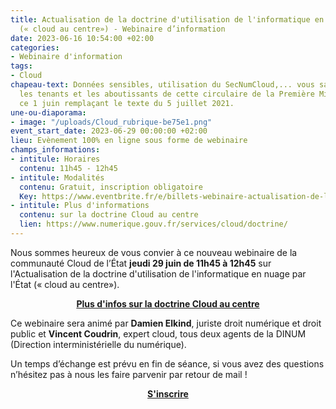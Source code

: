 ```yaml
---
title: Actualisation de la doctrine d'utilisation de l'informatique en nuage par l'État
  (« cloud au centre») - Webinaire d’information
date: 2023-06-16 10:54:00 +02:00
categories:
- Webinaire d'information
tags:
- Cloud
chapeau-text: Données sensibles, utilisation du SecNumCloud,... vous saurez tout sur
  les tenants et les aboutissants de cette circulaire de la Première Ministre signée
  ce 1 juin remplaçant le texte du 5 juillet 2021.
une-ou-diaporama:
- image: "/uploads/Cloud_rubrique-be75e1.png"
event_start_date: 2023-06-29 00:00:00 +02:00
lieu: Evènement 100% en ligne sous forme de webinaire
champs_informations:
- intitule: Horaires
  contenu: 11h45 - 12h45
- intitule: Modalités
  contenu: Gratuit, inscription obligatoire
  Key: https://www.eventbrite.fr/e/billets-webinaire-actualisation-de-la-doctrine-cloud-au-centre-660346914397
- intitule: Plus d'informations
  contenu: sur la doctrine Cloud au centre
  lien: https://www.numerique.gouv.fr/services/cloud/doctrine/
---
```


Nous sommes heureux de vous convier à ce nouveau webinaire de la communauté Cloud de l’État **jeudi 29 juin de 11h45 à 12h45** sur l'Actualisation de la doctrine d'utilisation de l'informatique en nuage par l'État (« cloud au centre»).

<div align="center"><a href="https://www.numerique.gouv.fr/services/cloud/doctrine/" class="button"><b>Plus d'infos sur la doctrine Cloud au centre</b></a></div>

Ce webinaire sera animé par **Damien Elkind**, juriste droit numérique et droit public et **Vincent Coudrin**, expert cloud, tous deux agents de la DINUM (Direction interministérielle du numérique). 

Un temps d’échange est prévu en fin de séance, si vous avez des questions n’hésitez pas à nous les faire parvenir par retour de mail !

<div align="center"><a href="https://www.eventbrite.fr/e/billets-webinaire-actualisation-de-la-doctrine-cloud-au-centre-660346914397" class="button"><b>S'inscrire</b></a></div>